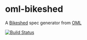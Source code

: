 # oml-bikeshed
A [Bikeshed](https://tabatkins.github.io/bikeshed/) spec generator from [OML](https://opencaesar.github.io/oml-spec/)

[![Build Status](https://travis-ci.org/opencaesar/oml-bikeshed.svg?branch=master)](https://travis-ci.org/opencaesar/oml-bikeshed)



